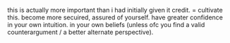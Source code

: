 this is actually more important than i had initially given it credit. =
cultivate this. become more secuired, assured of yourself. have greater confidence in your own intuition. in your own beliefs (unless ofc you find a valid counterargument / a better alternate perspective).

